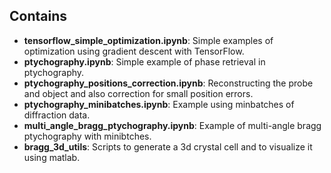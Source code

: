 ## Contains ##

* **tensorflow_simple_optimization.ipynb**: Simple examples of optimization using gradient descent with TensorFlow.
* **ptychography.ipynb**: Simple example of phase retrieval in ptychography.
* **ptychography_positions_correction.ipynb**: Reconstructing the probe and object and also correction for small position errors.
* **ptychography_minibatches.ipynb**: Example using minbatches of diffraction data.
* **multi_angle_bragg_ptychography.ipynb**: Example of multi-angle bragg ptychography with minibtches.
* **bragg_3d_utils**: Scripts to generate a 3d crystal cell and to visualize it using matlab.
